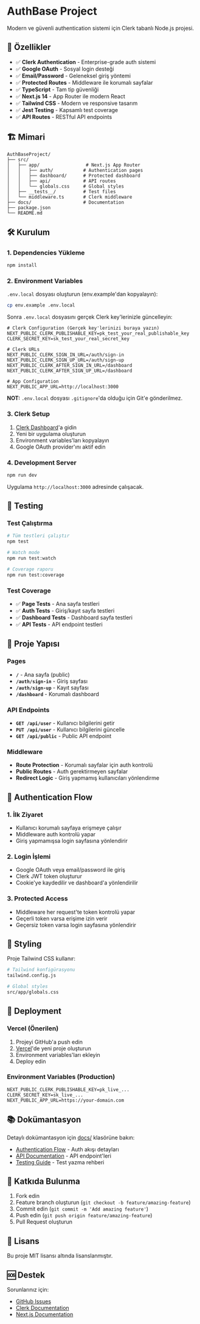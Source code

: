 # AuthBase Project

Modern ve güvenli authentication sistemi için Clerk tabanlı Node.js projesi.

## 🚀 Özellikler

- ✅ **Clerk Authentication** - Enterprise-grade auth sistemi
- ✅ **Google OAuth** - Sosyal login desteği
- ✅ **Email/Password** - Geleneksel giriş yöntemi
- ✅ **Protected Routes** - Middleware ile korumalı sayfalar
- ✅ **TypeScript** - Tam tip güvenliği
- ✅ **Next.js 14** - App Router ile modern React
- ✅ **Tailwind CSS** - Modern ve responsive tasarım
- ✅ **Jest Testing** - Kapsamlı test coverage
- ✅ **API Routes** - RESTful API endpoints

## 🏗️ Mimari

```
AuthBaseProject/
├── src/
│   ├── app/                 # Next.js App Router
│   │   ├── auth/           # Authentication pages
│   │   ├── dashboard/      # Protected dashboard
│   │   ├── api/            # API routes
│   │   └── globals.css     # Global styles
│   ├── __tests__/          # Test files
│   └── middleware.ts       # Clerk middleware
├── docs/                   # Documentation
├── package.json
└── README.md
```

## 🛠️ Kurulum

### 1. Dependencies Yükleme

```bash
npm install
```

### 2. Environment Variables

`.env.local` dosyası oluşturun (env.example'dan kopyalayın):

```bash
cp env.example .env.local
```

Sonra `.env.local` dosyasını gerçek Clerk key'lerinizle güncelleyin:

```env
# Clerk Configuration (Gerçek key'lerinizi buraya yazın)
NEXT_PUBLIC_CLERK_PUBLISHABLE_KEY=pk_test_your_real_publishable_key
CLERK_SECRET_KEY=sk_test_your_real_secret_key

# Clerk URLs
NEXT_PUBLIC_CLERK_SIGN_IN_URL=/auth/sign-in
NEXT_PUBLIC_CLERK_SIGN_UP_URL=/auth/sign-up
NEXT_PUBLIC_CLERK_AFTER_SIGN_IN_URL=/dashboard
NEXT_PUBLIC_CLERK_AFTER_SIGN_UP_URL=/dashboard

# App Configuration
NEXT_PUBLIC_APP_URL=http://localhost:3000
```

**NOT:** `.env.local` dosyası `.gitignore`'da olduğu için Git'e gönderilmez.

### 3. Clerk Setup

1. [Clerk Dashboard](https://dashboard.clerk.com)'a gidin
2. Yeni bir uygulama oluşturun
3. Environment variables'ları kopyalayın
4. Google OAuth provider'ını aktif edin

### 4. Development Server

```bash
npm run dev
```

Uygulama `http://localhost:3000` adresinde çalışacak.

## 🧪 Testing

### Test Çalıştırma

```bash
# Tüm testleri çalıştır
npm test

# Watch mode
npm run test:watch

# Coverage raporu
npm run test:coverage
```

### Test Coverage

- ✅ **Page Tests** - Ana sayfa testleri
- ✅ **Auth Tests** - Giriş/kayıt sayfa testleri
- ✅ **Dashboard Tests** - Dashboard sayfa testleri
- ✅ **API Tests** - API endpoint testleri

## 📁 Proje Yapısı

### Pages

- **`/`** - Ana sayfa (public)
- **`/auth/sign-in`** - Giriş sayfası
- **`/auth/sign-up`** - Kayıt sayfası
- **`/dashboard`** - Korumalı dashboard

### API Endpoints

- **`GET /api/user`** - Kullanıcı bilgilerini getir
- **`PUT /api/user`** - Kullanıcı bilgilerini güncelle
- **`GET /api/public`** - Public API endpoint

### Middleware

- **Route Protection** - Korumalı sayfalar için auth kontrolü
- **Public Routes** - Auth gerektirmeyen sayfalar
- **Redirect Logic** - Giriş yapmamış kullanıcıları yönlendirme

## 🔐 Authentication Flow

### 1. İlk Ziyaret
- Kullanıcı korumalı sayfaya erişmeye çalışır
- Middleware auth kontrolü yapar
- Giriş yapmamışsa login sayfasına yönlendirir

### 2. Login İşlemi
- Google OAuth veya email/password ile giriş
- Clerk JWT token oluşturur
- Cookie'ye kaydedilir ve dashboard'a yönlendirilir

### 3. Protected Access
- Middleware her request'te token kontrolü yapar
- Geçerli token varsa erişime izin verir
- Geçersiz token varsa login sayfasına yönlendirir

## 🎨 Styling

Proje Tailwind CSS kullanır:

```bash
# Tailwind konfigürasyonu
tailwind.config.js

# Global styles
src/app/globals.css
```

## 🚀 Deployment

### Vercel (Önerilen)

1. Projeyi GitHub'a push edin
2. [Vercel](https://vercel.com)'de yeni proje oluşturun
3. Environment variables'ları ekleyin
4. Deploy edin

### Environment Variables (Production)

```env
NEXT_PUBLIC_CLERK_PUBLISHABLE_KEY=pk_live_...
CLERK_SECRET_KEY=sk_live_...
NEXT_PUBLIC_APP_URL=https://your-domain.com
```

## 📚 Dokümantasyon

Detaylı dokümantasyon için [docs/](./docs/) klasörüne bakın:

- [Authentication Flow](./docs/auth-flow.md) - Auth akışı detayları
- [API Documentation](./docs/api.md) - API endpoint'leri
- [Testing Guide](./docs/testing.md) - Test yazma rehberi

## 🤝 Katkıda Bulunma

1. Fork edin
2. Feature branch oluşturun (`git checkout -b feature/amazing-feature`)
3. Commit edin (`git commit -m 'Add amazing feature'`)
4. Push edin (`git push origin feature/amazing-feature`)
5. Pull Request oluşturun

## 📄 Lisans

Bu proje MIT lisansı altında lisanslanmıştır.

## 🆘 Destek

Sorunlarınız için:
- [GitHub Issues](https://github.com/your-username/authbase-project/issues)
- [Clerk Documentation](https://clerk.com/docs)
- [Next.js Documentation](https://nextjs.org/docs)
